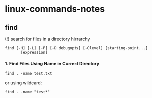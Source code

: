 # linux-commands-notes

## find

(!) search for files in a directory hierarchy

```
find [-H] [-L] [-P] [-D debugopts] [-Olevel] [starting-point...]
       [expression]
```

#### 1. Find Files Using Name in Current Directory

```
find . -name test.txt
```

or using wildcard:

```
find . -name "test*"
```
